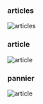 ### articles

![articles](./p-img/items.png)

### article

![article](./p-img/card.png)

### pannier

![article](./p-img/cart.png)
